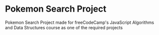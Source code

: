 # Pokemon Search Project
Pokemon Search Project made for freeCodeCamp's JavaScript Algorithms and Data Structures course as one of the required projects